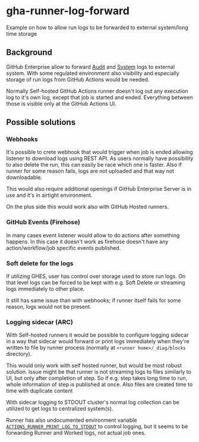 # gha-runner-log-forward
Example on how to allow run logs to be forwarded to external system/long time storage

## Background

GitHub Enterprise allow to forward [Audit](https://docs.github.com/en/enterprise-cloud@latest/admin/monitoring-activity-in-your-enterprise/reviewing-audit-logs-for-your-enterprise/streaming-the-audit-log-for-your-enterprise) and [System](https://docs.github.com/en/enterprise-server@3.11/admin/monitoring-activity-in-your-enterprise/exploring-user-activity-in-your-enterprise/log-forwarding#enabling-log-forwarding) logs to external system. With some regulated environment also visibility and especially storage of run logs from GitHub Actions would be needed.

Normally Self-hosted GitHub Actions runner doesn't log out any execution log to it's own log, except that job is started and ended. Everything between those is visible only at the GitHub Actions UI.

## Possible solutions

### Webhooks

It's possible to crete webhook that would trigger when job is ended allowing listener to download logs using REST API. As users normally have possibility to also delete the run, this can easily be race which one is faster. Also if runner for some reason fails, logs are not uploaded and that way not downloadable.

This would also require additional openings if GitHub Enterprise Server is in use and it's in airtight environment.

On the plus side this would work also with GitHub Hosted runners.

### GitHub Events (Firehose)

In many cases event listener would allow to do actions after something happens. In this case it doesn't work as firehose doesn't have any action/workflow/job specific events published.

### Soft delete for the logs

If utilizing GHES, user has control over storage used to store run logs. On that level logs can be forced to be kept with e.g. Soft Delete or streaming logs immediately to other place. 

It still has same issue than with webhooks; if runner itself fails for some reason, logs would not be present.

### Logging sidecar (ARC)

With Self-hosted runners it would be possible to configure logging sidecar in a way that sidecar would forward or print logs immediately when they're written to file by runner process (normally at `<runner home>/_diag/blocks` directory).

This would only work with self hosted runner, but would be most robust solution. Issue might be that runner is not streaming logs to files similarly to UI, but only after completion of step. So if e.g. step takes long time to run, whole information of step is published at once. Also files are created time to time with duplicate content

With sidecar logging to STDOUT cluster's normal log collection can be utilized to get logs to centralized system(s).

Runner has also undocumented environment variable [`ACTIONS_RUNNER_PRINT_LOG_TO_STDOUT`](https://github.com/actions/runner/discussions/2897) to control logging, but it seems to be forwarding Runner and Worked logs, not actual job ones.
